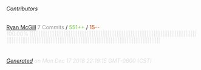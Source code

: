 ###### Contributors
[Ryan McGill](https://github.com/ryanjamesmcgill)
<font color="#999">7 Commits</font> / <font color="#6cc644">551++</font> / <font color="#bd3c00"> 15--</font>
<font color="#dedede">100.00%&nbsp;<font color="#dedede">|||||||||||||||||||||||||||||||||||||||||||||||||||||||||||||||||||||||||||||||||||||||||||||||||||||||||||||||||||||||||||||||||||||||||||||||||||||||||||||||||||||||||||||||||||||</font><font color="#f4f4f4"></font><br><br>
###### [Generated](https://github.com/jakeleboeuf/contributor) on Mon Dec 17 2018 22:19:15 GMT-0600 (CST)